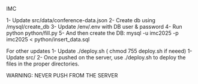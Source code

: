 IMC

1- Update src/data/conference-data.json 
2- Create db using /mysql/create_db
3- Update /env/.env with DB user & password
4- Run python python/fill.py
5- And then create the DB: mysql -u imc2025 -p imc2025 < python/insert_data.sql

For other updates
1- Update ./deploy.sh ( chmod 755 deploy.sh if neeed)
1- Update src/
2- Once pushed on the server, use ./deploy.sh to deploy the files in the proper directories.

WARNING: NEVER PUSH FROM THE SERVER
